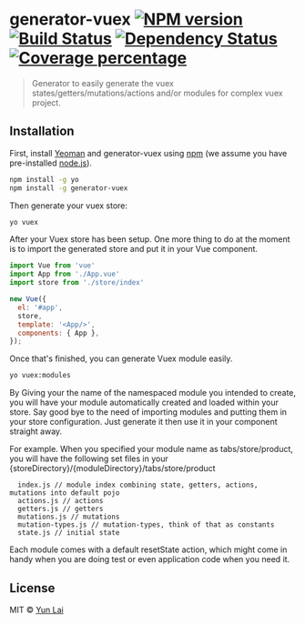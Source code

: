 # generator-vuex [![NPM version][npm-image]][npm-url] [![Build Status][travis-image]][travis-url] [![Dependency Status][daviddm-image]][daviddm-url] [![Coverage percentage][coveralls-image]][coveralls-url]
> Generator to easily generate the vuex states/getters/mutations/actions and/or modules for complex vuex project.

## Installation

First, install [Yeoman](http://yeoman.io) and generator-vuex using [npm](https://www.npmjs.com/) (we assume you have pre-installed [node.js](https://nodejs.org/)).

```bash
npm install -g yo
npm install -g generator-vuex
```

Then generate your vuex store:

```bash
yo vuex
```

After your Vuex store has been setup. One more thing to do at the moment is to import the generated store and put it in your Vue component.

```javascript
import Vue from 'vue'
import App from './App.vue'
import store from './store/index'

new Vue({
  el: '#app',
  store,
  template: '<App/>',
  components: { App },
});
```

Once that's finished, you can generate Vuex module easily.

```bash
yo vuex:modules
```

By Giving your the name of the namespaced module you intended to create, you will have your module automatically created and loaded within your store. Say good bye to the need of importing modules and putting them in your store configuration. Just generate it then use it in your component straight away.

For example. When you specified your module name as tabs/store/product, you will have the following set files in your {storeDirectory}/{moduleDirectory}/tabs/store/product

```
  index.js // module index combining state, getters, actions, mutations into default pojo
  actions.js // actions
  getters.js // getters
  mutations.js // mutations
  mutation-types.js // mutation-types, think of that as constants
  state.js // initial state
```

Each module comes with a default resetState action, which might come in handy when you are doing test or even application code when you need it.

## License

MIT © [Yun Lai](https://github.com/lyonlai)


[npm-image]: https://badge.fury.io/js/generator-vuex.svg
[npm-url]: https://npmjs.org/package/generator-vuex
[travis-image]: https://travis-ci.org/lyonlai/generator-vuex.svg?branch=master
[travis-url]: https://travis-ci.org/lyonlai/generator-vuex
[daviddm-image]: https://david-dm.org/lyonlai/generator-vuex.svg?theme=shields.io
[daviddm-url]: https://david-dm.org/lyonlai/generator-vuex
[coveralls-image]: https://coveralls.io/repos/lyonlai/generator-vuex/badge.svg
[coveralls-url]: https://coveralls.io/r/lyonlai/generator-vuex
